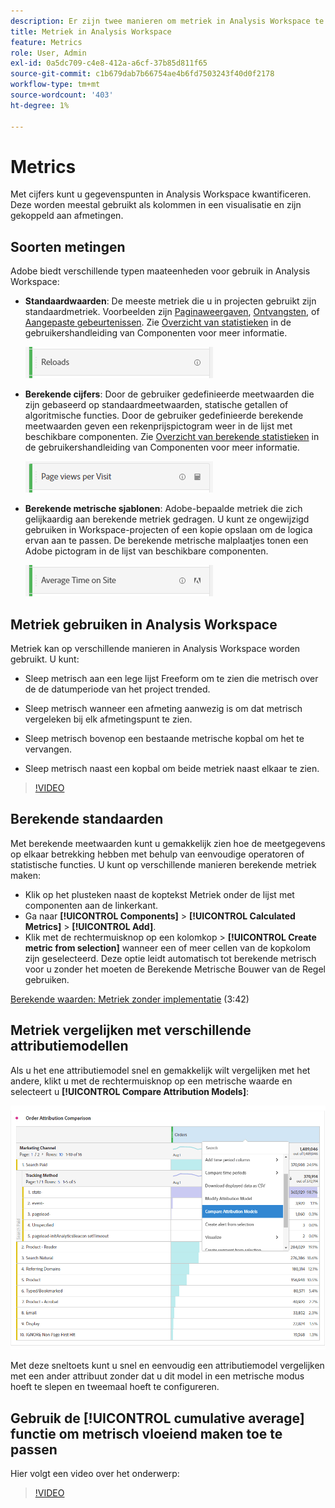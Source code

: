 ```yaml
---
description: Er zijn twee manieren om metriek in Analysis Workspace te gebruiken.
title: Metriek in Analysis Workspace
feature: Metrics
role: User, Admin
exl-id: 0a5dc709-c4e8-412a-a6cf-37b85d811f65
source-git-commit: c1b679dab7b66754ae4b6fd7503243f40d0f2178
workflow-type: tm+mt
source-wordcount: '403'
ht-degree: 1%

---
```


# Metrics

Met cijfers kunt u gegevenspunten in Analysis Workspace kwantificeren. Deze worden meestal gebruikt als kolommen in een visualisatie en zijn gekoppeld aan afmetingen.

## Soorten metingen

Adobe biedt verschillende typen maateenheden voor gebruik in Analysis Workspace:

* **Standaardwaarden**: De meeste metriek die u in projecten gebruikt zijn standaardmetriek. Voorbeelden zijn [Paginaweergaven](/help/components/metrics/page-views.md), [Ontvangsten](/help/components/metrics/revenue.md), of [Aangepaste gebeurtenissen](/help/components/metrics/custom-events.md). Zie [Overzicht van statistieken](/help/components/metrics/overview.md) in de gebruikershandleiding van Componenten voor meer informatie.

   ![Standaard metrisch](assets/standard-metric.png)

* **Berekende cijfers**: Door de gebruiker gedefinieerde meetwaarden die zijn gebaseerd op standaardmeetwaarden, statische getallen of algoritmische functies. Door de gebruiker gedefinieerde berekende meetwaarden geven een rekenprijspictogram weer in de lijst met beschikbare componenten. Zie [Overzicht van berekende statistieken](/help/components/c-calcmetrics/cm-overview.md) in de gebruikershandleiding van Componenten voor meer informatie.

   ![Berekende metrische waarde](assets/calculated-metric.png)

* **Berekende metrische sjablonen**: Adobe-bepaalde metriek die zich gelijkaardig aan berekende metriek gedragen. U kunt ze ongewijzigd gebruiken in Workspace-projecten of een kopie opslaan om de logica ervan aan te passen. De berekende metrische malplaatjes tonen een Adobe pictogram in de lijst van beschikbare componenten.

   ![Berekende metrische sjabloon](assets/calculated-metric-template.png)

## Metriek gebruiken in Analysis Workspace

Metriek kan op verschillende manieren in Analysis Workspace worden gebruikt. U kunt:

* Sleep metrisch aan een lege lijst Freeform om te zien die metrisch over de de datumperiode van het project trended.

* Sleep metrisch wanneer een afmeting aanwezig is om dat metrisch vergeleken bij elk afmetingspunt te zien.

* Sleep metrisch bovenop een bestaande metrische kopbal om het te vervangen.

* Sleep metrisch naast een kopbal om beide metriek naast elkaar te zien.

>[!VIDEO](https://video.tv.adobe.com/v/40817/?quality=12)

## Berekende standaarden

Met berekende meetwaarden kunt u gemakkelijk zien hoe de meetgegevens op elkaar betrekking hebben met behulp van eenvoudige operatoren of statistische functies. U kunt op verschillende manieren berekende metriek maken:

* Klik op het plusteken naast de koptekst Metriek onder de lijst met componenten aan de linkerkant.
* Ga naar **[!UICONTROL Components]** > **[!UICONTROL Calculated Metrics]** > **[!UICONTROL Add]**.
* Klik met de rechtermuisknop op een kolomkop > **[!UICONTROL Create metric from selection]** wanneer een of meer cellen van de kopkolom zijn geselecteerd. Deze optie leidt automatisch tot berekende metrisch voor u zonder het moeten de Berekende Metrische Bouwer van de Regel gebruiken.

[Berekende waarden: Metriek zonder implementatie](https://experienceleague.adobe.com/docs/analytics-learn/tutorials/components/calculated-metrics/calculated-metrics-implementationless-metrics.html) (3:42)

## Metriek vergelijken met verschillende attributiemodellen

Als u het ene attributiemodel snel en gemakkelijk wilt vergelijken met het andere, klikt u met de rechtermuisknop op een metrische waarde en selecteert u **[!UICONTROL Compare Attribution Models]**:

![Kenmerk vergelijken](assets/compare-attribution.png)

Met deze sneltoets kunt u snel en eenvoudig een attributiemodel vergelijken met een ander attribuut zonder dat u dit model in een metrische modus hoeft te slepen en tweemaal hoeft te configureren.

## Gebruik de [!UICONTROL cumulative average] functie om metrisch vloeiend maken toe te passen

Hier volgt een video over het onderwerp:

>[!VIDEO](https://video.tv.adobe.com/v/27068/?quality=12)
